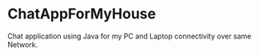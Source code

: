 # ChatAppForMyHouse
Chat application using Java for my PC and Laptop connectivity over same Network.
